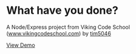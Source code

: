 # What have you done?

A Node/Express project from Viking Code School (www.vikingcodeschool.com) by [tim5046](http://github.com/tim5046)

[View Demo](https://intense-reef-79864.herokuapp.com/)